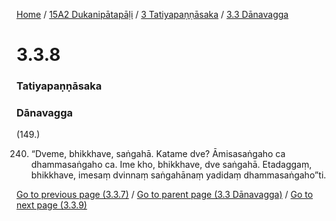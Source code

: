 
[Home](/) / [15A2 Dukanipātapāḷi](/tipitaka/15A2.md) / [3 Tatiyapaṇṇāsaka](/tipitaka/15A2/3.md) / [3.3 Dānavagga](/tipitaka/15A2/3/3.3.md)

# 3.3.8

### Tatiyapaṇṇāsaka

### Dānavagga

(149.)

240. “Dveme, bhikkhave, saṅgahā. Katame dve? Āmisasaṅgaho ca dhammasaṅgaho ca. Ime kho, bhikkhave, dve saṅgahā. Etadaggaṃ, bhikkhave, imesaṃ dvinnaṃ saṅgahānaṃ yadidaṃ dhammasaṅgaho”ti.

[Go to previous page (3.3.7)](/tipitaka/15A2/3/3.3/3.3.7.md) / [Go to parent page (3.3 Dānavagga)](/tipitaka/15A2/3/3.3.md) / [Go to next page (3.3.9)](/tipitaka/15A2/3/3.3/3.3.9.md)


